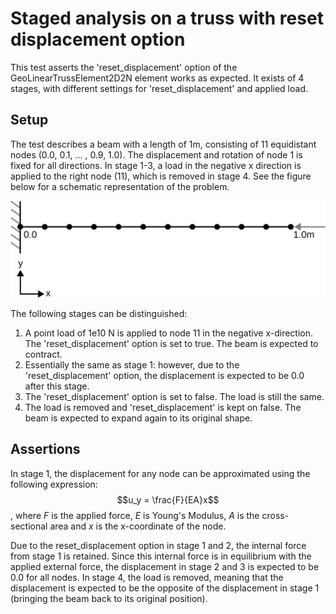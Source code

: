# Staged analysis on a truss with reset displacement option

This test asserts the 'reset_displacement' option of the GeoLinearTrussElement2D2N element works as expected. It exists of 4 stages, with different settings for 'reset_displacement' and applied load.

## Setup
The test describes a beam with a length of 1m, consisting of 11 equidistant nodes (0.0, 0.1, ... , 0.9, 1.0). The displacement and rotation of node 1 is fixed for all directions. In stage 1-3, a load in the negative x direction is applied to the right node (11), which is removed in stage 4. See the figure below for a schematic representation of the problem. 

![MeshStructure](MeshStructure.svg)

The following stages can be distinguished:
1.  A point load of 1e10 N is applied to node 11 in the negative x-direction. The 'reset_displacement' option is set to true. The beam is expected to contract.
2.  Essentially the same as stage 1: however, due to the 'reset_displacement' option, the displacement is expected to be 0.0 after this stage.
3.  The 'reset_displacement' option is set to false. The load is still the same.
4.  The load is removed and 'reset_displacement' is kept on false. The beam is expected to expand again to its original shape.

## Assertions
In stage 1, the displacement for any node can be approximated using the following expression:
$$u_y = \frac{F}{EA}x$$
, where $F$ is the applied force, $E$ is Young's Modulus, $A$ is the cross-sectional area and $x$ is the x-coordinate of the node.

Due to the reset_displacement option in stage 1 and 2, the internal force from stage 1 is retained. Since this internal force is in equilibrium with the applied external force, the displacement in stage 2 and 3 is expected to be 0.0 for all nodes. In stage 4, the load is removed, meaning that the displacement is expected to be the opposite of the displacement in stage 1 (bringing the beam back to its original position).

